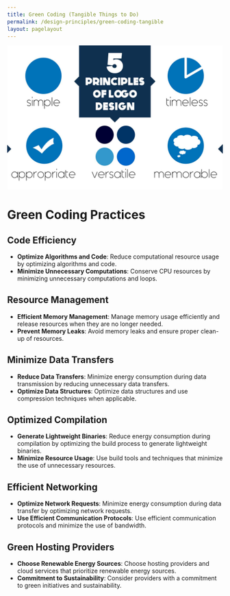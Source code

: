 ```yaml
---
title: Green Coding (Tangible Things to Do)
permalink: /design-principles/green-coding-tangible
layout: pagelayout
---
```


![ Green Coding (Tangible Things to Do)](./../../pictures/greentang.png)

# Green Coding Practices

## Code Efficiency

- **Optimize Algorithms and Code**: Reduce computational resource usage by optimizing algorithms and code.
- **Minimize Unnecessary Computations**: Conserve CPU resources by minimizing unnecessary computations and loops.
  
## Resource Management

- **Efficient Memory Management**: Manage memory usage efficiently and release resources when they are no longer needed.
- **Prevent Memory Leaks**: Avoid memory leaks and ensure proper clean-up of resources.

## Minimize Data Transfers

- **Reduce Data Transfers**: Minimize energy consumption during data transmission by reducing unnecessary data transfers.
- **Optimize Data Structures**: Optimize data structures and use compression techniques when applicable.

## Optimized Compilation

- **Generate Lightweight Binaries**: Reduce energy consumption during compilation by optimizing the build process to generate lightweight binaries.
- **Minimize Resource Usage**: Use build tools and techniques that minimize the use of unnecessary resources.

## Efficient Networking

- **Optimize Network Requests**: Minimize energy consumption during data transfer by optimizing network requests.
- **Use Efficient Communication Protocols**: Use efficient communication protocols and minimize the use of bandwidth.

## Green Hosting Providers

- **Choose Renewable Energy Sources**: Choose hosting providers and cloud services that prioritize renewable energy sources.
- **Commitment to Sustainability**: Consider providers with a commitment to green initiatives and sustainability.
